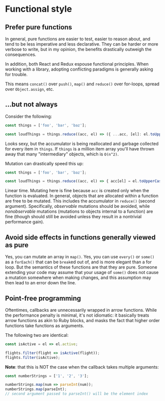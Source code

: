 # Functional style

## Prefer pure functions

In general, pure functions are easier to test, easier to reason about, and tend to be less imperative and less declarative. They can be harder or more verbose to write, but in my opinion, the benefits drastically outweigh the consequences.

In addition, both React and Redux espouse functional principles. When working with a library, adopting conflicting paradigms is generally asking for trouble.

This means `concat()` over `push()`, `map()` and `reduce()` over for-loops, spread over `Object.assign`, etc.

## ...but not always

Consider the following:

```javascript
const things = ['foo', 'bar', 'baz'];

const loudThings = things.reduce((acc, el) => ({ ...acc, [el]: el.toUpperCase() }), {});
```

Looks sexy, but the accumulator is being reallocated and garbage collected for every item in `things`. If `things` is a million item array you'll have thrown away that many "intermediary" objects, which is `O(n^2)`.

Mutation can drastically speed this up:

```javascript
const things = ['foo', 'bar', 'baz'];

const loudThings = things.reduce((acc, el) => { acc[el] = el.toUpperCase(); return acc; }, {});
```

Linear time. Mutating here is fine because `acc` is created only when the function is evaluated. In general, objects that are allocated within a function are free to be mutated. This includes the accumulator in `reduce()` (second argument). Specifically, *observable* mutations should be avoided, while *nonobservable* mutations (mutations to objects internal to a function) are fine (though should still be avoided unless they result in a nontrivial performance gain).

## Avoid side effects in functions generally viewed as pure

Yes, you can mutate an array in `map()`. Yes, you can use `every()` or `some()` as a `forEach()` that can be `break`ed out of, and is more elegant than a for loop. But the semantics of these functions are that they are pure. Someone extending your code may assume that your usage of `some()` does not cause a mutation somewhere when making changes, and this assumption may then lead to an error down the line.

## Point-free programming

Oftentimes, callbacks are unnecessarily wrapped in arrow functions. While the performance penalty is minimal, it's not idiomatic: it basically treats arrow functions as akin to Ruby blocks, and masks the fact that higher order functions take functions as arguments.

The following two are identical:

```javascript
const isActive = el => el.active;

flights.filter(flight => isActive(flight));
flights.filter(isActive);
```

**Note**: that this is NOT the case when the callback takes multiple arguments:

```javascript
const numberStrings = ['1', '2', '3'];

numberStrings.map(num => parseInt(num));
numberStrings.map(parseInt);
// second argument passed to parseInt() will be the element index
```
